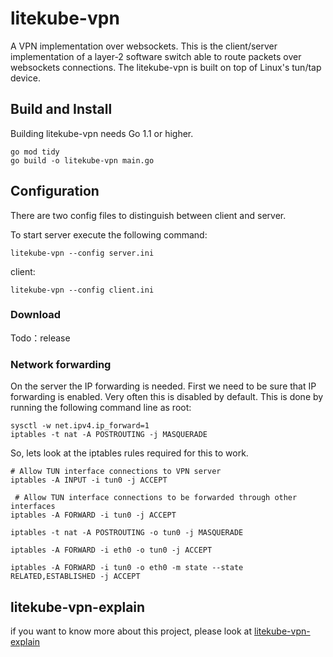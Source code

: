# litekube-vpn
A VPN implementation over websockets. This is the client/server implementation of a layer-2 software switch able to route packets over websockets connections. The litekube-vpn is built on top of Linux's tun/tap device.

## Build and Install

Building litekube-vpn needs Go 1.1 or higher.

```shell
go mod tidy
go build -o litekube-vpn main.go
```

## Configuration

There are two config files to distinguish between client and server.

To start server execute the following command:

```shell
litekube-vpn --config server.ini
```

client:

```shell
litekube-vpn --config client.ini
```

### Download

Todo：release

### Network forwarding
On the server the IP forwarding is needed. First we need to be sure that IP forwarding is enabled.
Very often this is disabled by default. This is done by running the following command line as root:

```shell
sysctl -w net.ipv4.ip_forward=1
iptables -t nat -A POSTROUTING -j MASQUERADE
```

So, lets look at the iptables rules required for this to work.
```shell
# Allow TUN interface connections to VPN server
iptables -A INPUT -i tun0 -j ACCEPT

 # Allow TUN interface connections to be forwarded through other interfaces
iptables -A FORWARD -i tun0 -j ACCEPT

iptables -t nat -A POSTROUTING -o tun0 -j MASQUERADE

iptables -A FORWARD -i eth0 -o tun0 -j ACCEPT

iptables -A FORWARD -i tun0 -o eth0 -m state --state RELATED,ESTABLISHED -j ACCEPT
```

## litekube-vpn-explain

if you want to know more about this project, please look at [litekube-vpn-explain](./litekube-vpn-explain.md)
